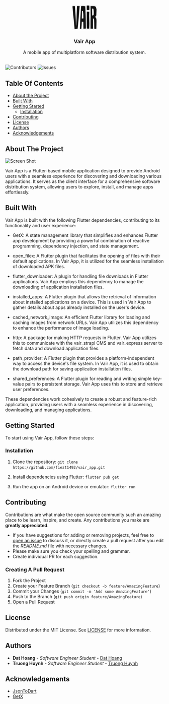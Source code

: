 <br/>
<p align="center">
  <a href="https://github.com/fiezt1492/vair_app">
    <img src="assets/img/Icon-96.png" alt="Logo" width="80" height="80">
  </a>

  <h3 align="center">Vair App</h3>

  <p align="center">
    A mobile app of multiplatform software distribution system.
    <br/>
    <br/>
  </p>
</p>

![Contributors](https://img.shields.io/github/contributors/fiezt1492/vair_app?color=dark-green) ![Issues](https://img.shields.io/github/issues/fiezt1492/vair_app)

## Table Of Contents

* [About the Project](#about-the-project)
* [Built With](#built-with)
* [Getting Started](#getting-started)
  * [Installation](#installation)
* [Contributing](#contributing)
* [License](#license)
* [Authors](#authors)
* [Acknowledgements](#acknowledgements)

## About The Project

![Screen Shot](images/screenshot.png)

Vair App is a Flutter-based mobile application designed to provide Android users with a seamless experience for discovering and downloading various applications. It serves as the client interface for a comprehensive software distribution system, allowing users to explore, install, and manage apps effortlessly.

## Built With

Vair App is built with the following Flutter dependencies, contributing to its functionality and user experience:

* GetX: A state management library that simplifies and enhances Flutter app development by providing a powerful combination of reactive programming, dependency injection, and state management.

* open_filex: A Flutter plugin that facilitates the opening of files with their default applications. In Vair App, it is utilized for the seamless installation of downloaded APK files.

* flutter_downloader: A plugin for handling file downloads in Flutter applications. Vair App employs this dependency to manage the downloading of application installation files.

* installed_apps: A Flutter plugin that allows the retrieval of information about installed applications on a device. This is used in Vair App to gather details about apps already installed on the user's device.

* cached_network_image: An efficient Flutter library for loading and caching images from network URLs. Vair App utilizes this dependency to enhance the performance of image loading.

* http: A package for making HTTP requests in Flutter. Vair App utilizes this to communicate with the vair_strapi CMS and vair_express server to fetch data and download application files.

* path_provider: A Flutter plugin that provides a platform-independent way to access the device's file system. In Vair App, it is used to obtain the download path for saving application installation files.

* shared_preferences: A Flutter plugin for reading and writing simple key-value pairs to persistent storage. Vair App uses this to store and retrieve user preferences.

These dependencies work cohesively to create a robust and feature-rich application, providing users with a seamless experience in discovering, downloading, and managing applications.

## Getting Started

To start using Vair App, follow these steps:

### Installation



1. Clone the repository: `git clone https://github.com/fiezt1492/vair_app.git`

2. Install dependencies using Flutter: `flutter pub get`

3. Run the app on an Android device or emulator: `flutter run`

## Contributing

Contributions are what make the open source community such an amazing place to be learn, inspire, and create. Any contributions you make are **greatly appreciated**.
* If you have suggestions for adding or removing projects, feel free to [open an issue](https://github.com/fiezt1492/vair_app/issues/new) to discuss it, or directly create a pull request after you edit the *README.md* file with necessary changes.
* Please make sure you check your spelling and grammar.
* Create individual PR for each suggestion.

### Creating A Pull Request

1. Fork the Project
2. Create your Feature Branch (`git checkout -b feature/AmazingFeature`)
3. Commit your Changes (`git commit -m 'Add some AmazingFeature'`)
4. Push to the Branch (`git push origin feature/AmazingFeature`)
5. Open a Pull Request

## License

Distributed under the MIT License. See [LICENSE](https://github.com/fiezt1492/vair_app/blob/main/LICENSE.md) for more information.

## Authors

* **Dat Hoang** - *Software Engineer Student* - [Dat Hoang](https://github.com/fiezt1492/)
* **Truong Huynh** - *Software Engineer Student* - [Truong Huynh](https://github.com/Schjr46/)

## Acknowledgements

* [JsonToDart](https://javiercbk.github.io/json_to_dart/)
* [GetX](https://pub.dev/packages/get)
